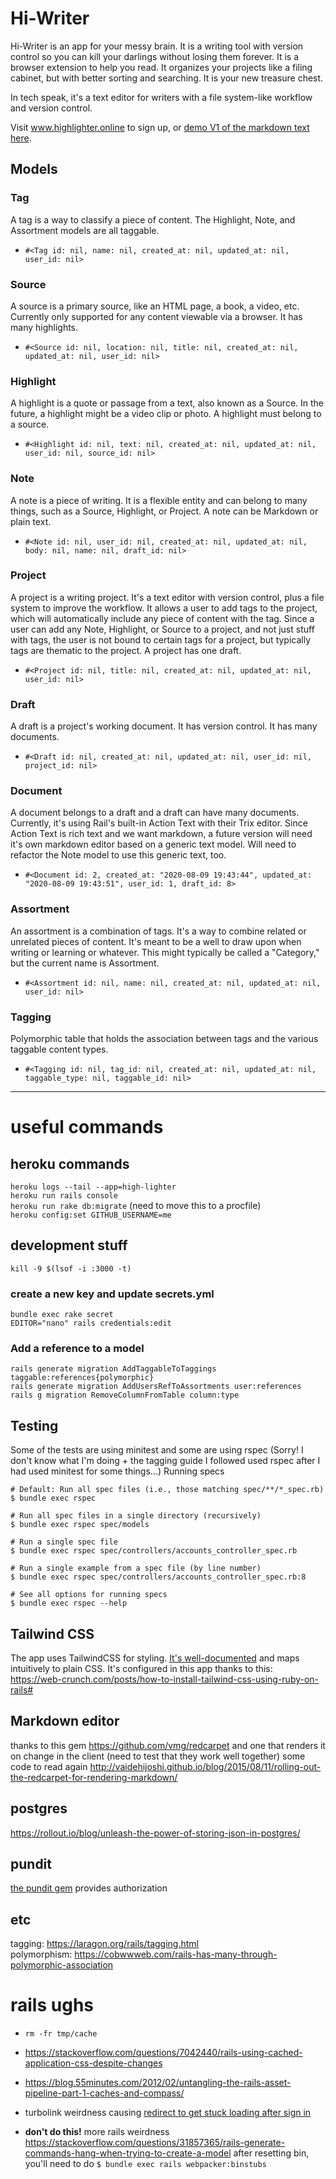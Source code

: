 # Hi-Writer
Hi-Writer is an app for your messy brain. It is a writing tool with version control so you can kill your darlings without losing them forever. It is a browser extension to help you read. It organizes your projects like a filing cabinet, but with better sorting and searching. It is your new treasure chest. 

In tech speak, it's a text editor for writers with a file system-like workflow and version control.

Visit www.highlighter.online to sign up, or [demo V1 of the markdown text here](https://www.highlighter.online/editor).

## Models
### Tag
  A tag is a way to classify a piece of content. The Highlight, Note, and Assortment models are all taggable.
  - `#<Tag id: nil, name: nil, created_at: nil, updated_at: nil, user_id: nil>`
### Source
  A source is a primary source, like an HTML page, a book, a video, etc. Currently only supported for any content viewable via a browser. It has many highlights. 
  - `#<Source id: nil, location: nil, title: nil, created_at: nil, updated_at: nil, user_id: nil>`
### Highlight
  A highlight is a quote or passage from a text, also known as a Source. In the future, a highlight might be a video clip or photo. A highlight must belong to a source. 
  - `#<Highlight id: nil, text: nil, created_at: nil, updated_at: nil, user_id: nil, source_id: nil>`
### Note
  A note is a piece of writing. It is a flexible entity and can belong to many things, such as a Source, Highlight, or Project. A note can be Markdown or plain text.
  - `#<Note id: nil, user_id: nil, created_at: nil, updated_at: nil, body: nil, name: nil, draft_id: nil>`
### Project
  A project is a writing project. It's a text editor with version control, plus a file system to improve the workflow. It allows a user to add tags to the project, which will automatically include any piece of content with the tag. Since a user can add any Note, Highlight, or Source to a project, and not just stuff with tags, the user is not bound to certain tags for a project, but typically tags are thematic to the project. A project has one draft.
  - `#<Project id: nil, title: nil, created_at: nil, updated_at: nil, user_id: nil>`
### Draft
  A draft is a project's working document. It has version control. It has many documents.
  - `#<Draft id: nil, created_at: nil, updated_at: nil, user_id: nil, project_id: nil>`
### Document
  A document belongs to a draft and a draft can have many documents. Currently, it's using Rail's built-in Action Text with their Trix editor. Since Action Text is rich text and we want markdown, a future version will need it's own markdown editor based on a generic text model. Will need to refactor the Note model to use this generic text, too.
  - `#<Document id: 2, created_at: "2020-08-09 19:43:44", updated_at: "2020-08-09 19:43:51", user_id: 1, draft_id: 8>`  
### Assortment
  An assortment is a combination of tags. It's a way to combine related or unrelated pieces of content. It's meant to be a well to draw upon when writing or learning or whatever. This might typically be called a "Category," but the current name is Assortment.
  - `#<Assortment id: nil, name: nil, created_at: nil, updated_at: nil, user_id: nil>`
### Tagging
  Polymorphic table that holds the association between tags and the various taggable content types.
  - `#<Tagging id: nil, tag_id: nil, created_at: nil, updated_at: nil, taggable_type: nil, taggable_id: nil>`

***
# useful commands

## heroku commands
`heroku logs --tail --app=high-lighter`  
`heroku run rails console`   
`heroku run rake db:migrate` (need to move this to a procfile)  
`heroku config:set GITHUB_USERNAME=me`  

## development stuff
`kill -9 $(lsof -i :3000 -t)`  

### create a new key and update secrets.yml
`bundle exec rake secret`  
`EDITOR="nano" rails credentials:edit`  


### Add a reference to a model
`rails generate migration AddTaggableToTaggings taggable:references{polymorphic}`  
`rails generate migration AddUsersRefToAssortments user:references`  
`rails g migration RemoveColumnFromTable column:type`  


## Testing
Some of the tests are using minitest and some are using rspec (Sorry! I don't know what I'm doing + the tagging guide I followed used rspec after I had used minitest for some things...)
Running specs
```
# Default: Run all spec files (i.e., those matching spec/**/*_spec.rb)
$ bundle exec rspec

# Run all spec files in a single directory (recursively)
$ bundle exec rspec spec/models

# Run a single spec file
$ bundle exec rspec spec/controllers/accounts_controller_spec.rb

# Run a single example from a spec file (by line number)
$ bundle exec rspec spec/controllers/accounts_controller_spec.rb:8

# See all options for running specs
$ bundle exec rspec --help
```

## Tailwind CSS
The app uses TailwindCSS for styling. [It's well-documented](https://tailwindcss.com/docs/utility-first) and maps intuitively to plain CSS. It's configured in this app thanks to this:
https://web-crunch.com/posts/how-to-install-tailwind-css-using-ruby-on-rails#


## Markdown editor
thanks to this gem https://github.com/vmg/redcarpet
and one that renders it on change in the client (need to test that they work well together)
some code to read again http://vaidehijoshi.github.io/blog/2015/08/11/rolling-out-the-redcarpet-for-rendering-markdown/

## postgres
https://rollout.io/blog/unleash-the-power-of-storing-json-in-postgres/

## pundit
[the pundit gem](https://github.com/varvet/pundit) provides authorization

## etc
tagging: https://laragon.org/rails/tagging.html  
polymorphism: https://cobwwweb.com/rails-has-many-through-polymorphic-association  

# rails ughs
- `rm -fr tmp/cache  `
- https://stackoverflow.com/questions/7042440/rails-using-cached-application-css-despite-changes
- https://blog.55minutes.com/2012/02/untangling-the-rails-asset-pipeline-part-1-caches-and-compass/

- turbolink weirdness causing [redirect to get stuck loading after sign in](https://stackoverflow.com/questions/62499186/devise-redirect-to-on-successful-login-seems-to-get-stuck-on-first-login-attempt)

- **don't do this!** more rails weirdness https://stackoverflow.com/questions/31857365/rails-generate-commands-hang-when-trying-to-create-a-model
after resetting bin, you'll need to do `$ bundle exec rails webpacker:binstubs`
